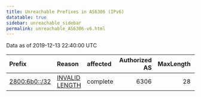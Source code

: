 ```yaml
---
title: Unreachable Prefixes in AS6306 (IPv6)
datatable: true
sidebar: unreachable_sidebar
permalink: unreachable_AS6306-v6.html
---
```


Data as of 2019-12-13 22:40:00 UTC


<div class="datatable-begin"></div>

| Prefix                                               | Reason                                                                                                 | affected   |   Authorized AS |   MaxLength | Anchor                                         |   unreachable /48s |
|:-----------------------------------------------------|:-------------------------------------------------------------------------------------------------------|:-----------|----------------:|------------:|:-----------------------------------------------|-------------------:|
| [2800:6b0::/32](https://stat.ripe.net/2800:6b0::/32) | [INVALID LENGTH](https://rpki-validator.ripe.net/announcement-preview?asn=AS6306&prefix=2800:6b0::/32) | complete   |            6306 |          28 | [LACNIC](unreachable_LACNIC_RPKI_Root-v6.html) |              65536 |

<div class="datatable-end"></div>